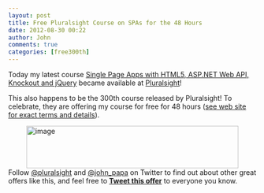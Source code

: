 ```yaml
---
layout: post
title: Free Pluralsight Course on SPAs for the 48 Hours
date: 2012-08-30 00:22
author: John
comments: true
categories: [free300th]
---
```

<p>Today my latest course <a href="http://jpapa.me/spaps">Single Page Apps with HTML5, ASP.NET Web API, Knockout and jQuery</a> became available at <a href="http://pluralsight.net/">Pluralsight</a>!  <p>This also happens to be the 300th course released by Pluralsight! To celebrate, they are offering my course for free for 48 hours (<a href="http://blog.pluralsight.com/2012/08/29/our-300th-course-watch-it-free-for-24-hours/">see web site for exact terms and details</a>). <p><a href="http://jpapa.me/spaps"><img style="background-image: none; border-bottom: 0px; border-left: 0px; padding-left: 0px; padding-right: 0px; display: block; float: none; margin-left: auto; border-top: 0px; margin-right: auto; border-right: 0px; padding-top: 0px" title="image" border="0" alt="image" src="/wp-content/uploads/media/Windows-Live-Writer/072c5bd0c2ca_11C09/image_3.png" width="430" height="86"></a>Follow <a href="https://twitter.com/pluralsight">@pluralsight</a> and <a href="http://twitter.com/john_papa">@john_papa</a> on Twitter to find out about other great offers like this, and feel free to <strong><a href="https://twitter.com/intent/tweet?source=webclient&amp;text=W00t!%20Pluralsight%20just%20published%20their%20300th%20course!%20%20Watch%20@johnpapa's%20SPA%20course%20FREE%20for%2048%20hours:%20http://wp.me/p1lig2-1rI&amp;original_referer=http://wp.me/p1lig2-1rI">Tweet this offer</a></strong> to everyone you know.&nbsp;

